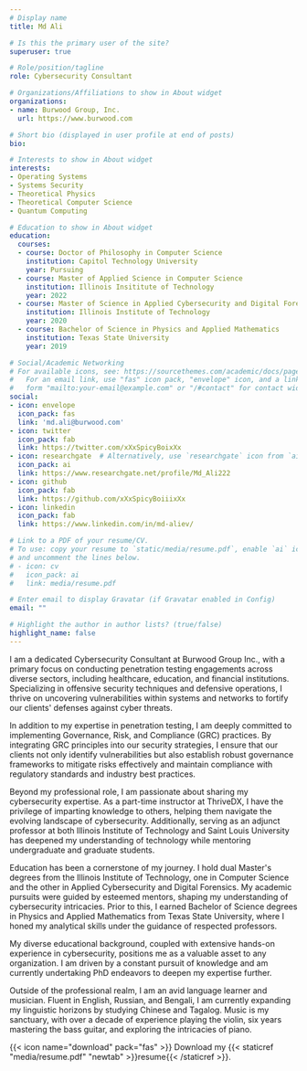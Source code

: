 ```yaml
---
# Display name
title: Md Ali

# Is this the primary user of the site?
superuser: true

# Role/position/tagline
role: Cybersecurity Consultant

# Organizations/Affiliations to show in About widget
organizations:
- name: Burwood Group, Inc.
  url: https://www.burwood.com

# Short bio (displayed in user profile at end of posts)
bio: 

# Interests to show in About widget
interests:
- Operating Systems 
- Systems Security
- Theoretical Physics 
- Theoretical Computer Science
- Quantum Computing 

# Education to show in About widget
education:
  courses:
  - course: Doctor of Philosophy in Computer Science
    institution: Capitol Technology University
    year: Pursuing
  - course: Master of Applied Science in Computer Science 
    institution: Illinois Insititute of Technology
    year: 2022
  - course: Master of Science in Applied Cybersecurity and Digital Forensics
    institution: Illinois Institute of Technology
    year: 2020
  - course: Bachelor of Science in Physics and Applied Mathematics
    institution: Texas State University 
    year: 2019

# Social/Academic Networking
# For available icons, see: https://sourcethemes.com/academic/docs/page-builder/#icons
#   For an email link, use "fas" icon pack, "envelope" icon, and a link in the
#   form "mailto:your-email@example.com" or "/#contact" for contact widget.
social:
- icon: envelope
  icon_pack: fas
  link: 'md.ali@burwood.com'
- icon: twitter
  icon_pack: fab
  link: https://twitter.com/xXxSpicyBoixXx
- icon: researchgate  # Alternatively, use `researchgate` icon from `ai` icon pack
  icon_pack: ai
  link: https://www.researchgate.net/profile/Md_Ali222
- icon: github
  icon_pack: fab
  link: https://github.com/xXxSpicyBoiiixXx
- icon: linkedin
  icon_pack: fab
  link: https://www.linkedin.com/in/md-aliev/

# Link to a PDF of your resume/CV.
# To use: copy your resume to `static/media/resume.pdf`, enable `ai` icons in `params.toml`, 
# and uncomment the lines below.
# - icon: cv
#   icon_pack: ai
#   link: media/resume.pdf

# Enter email to display Gravatar (if Gravatar enabled in Config)
email: ""

# Highlight the author in author lists? (true/false)
highlight_name: false
---
```

I am a dedicated Cybersecurity Consultant at Burwood Group Inc., with a primary focus on conducting penetration testing engagements across diverse sectors, including healthcare, education, and financial institutions. Specializing in offensive security techniques and defensive operations, I thrive on uncovering vulnerabilities within systems and networks to fortify our clients' defenses against cyber threats.

In addition to my expertise in penetration testing, I am deeply committed to implementing Governance, Risk, and Compliance (GRC) practices. By integrating GRC principles into our security strategies, I ensure that our clients not only identify vulnerabilities but also establish robust governance frameworks to mitigate risks effectively and maintain compliance with regulatory standards and industry best practices.

Beyond my professional role, I am passionate about sharing my cybersecurity expertise. As a part-time instructor at ThriveDX, I have the privilege of imparting knowledge to others, helping them navigate the evolving landscape of cybersecurity. Additionally, serving as an adjunct professor at both Illinois Institute of Technology and Saint Louis University has deepened my understanding of technology while mentoring undergraduate and graduate students.

Education has been a cornerstone of my journey. I hold dual Master's degrees from the Illinois Institute of Technology, one in Computer Science and the other in Applied Cybersecurity and Digital Forensics. My academic pursuits were guided by esteemed mentors, shaping my understanding of cybersecurity intricacies. Prior to this, I earned Bachelor of Science degrees in Physics and Applied Mathematics from Texas State University, where I honed my analytical skills under the guidance of respected professors.

My diverse educational background, coupled with extensive hands-on experience in cybersecurity, positions me as a valuable asset to any organization. I am driven by a constant pursuit of knowledge and am currently undertaking PhD endeavors to deepen my expertise further.

Outside of the professional realm, I am an avid language learner and musician. Fluent in English, Russian, and Bengali, I am currently expanding my linguistic horizons by studying Chinese and Tagalog. Music is my sanctuary, with over a decade of experience playing the violin, six years mastering the bass guitar, and exploring the intricacies of piano.

{{< icon name="download" pack="fas" >}} Download my {{< staticref "media/resume.pdf" "newtab" >}}resume{{< /staticref >}}.

